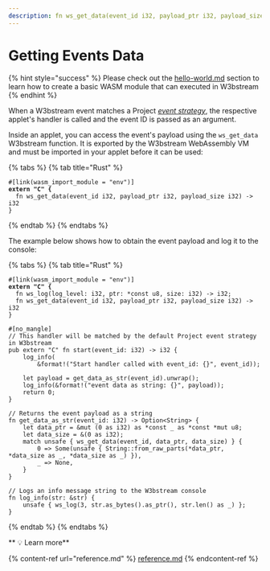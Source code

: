 ```yaml
---
description: fn ws_get_data(event_id i32, payload_ptr i32, payload_size i32) -> i32
---
```


# Getting Events Data

{% hint style="success" %}
Please check out the [hello-world.md](hello-world.md "mention") section to learn how to create a basic WASM module that can executed in W3bstream
{% endhint %}

When a W3bstream event matches a Project [_event strategy_](../get-started/w3bstream-studio/creating-strategies.md), the respective applet's handler is called and the event ID is passed as an argument.

Inside an applet, you can access the event's payload using the `ws_get_data` W3bstream function. It is exported by the W3bstream WebAssembly VM and must be imported in your applet before it can be used:

{% tabs %}
{% tab title="Rust" %}
<pre class="language-rust"><code class="lang-rust">#[link(wasm_import_module = "env")]
<strong>extern "C" {
</strong>  fn ws_get_data(event_id i32, payload_ptr i32, payload_size i32) -> i32
}</code></pre>
{% endtab %}
{% endtabs %}

The example below shows how to obtain the event payload and log it to the console:

{% tabs %}
{% tab title="Rust" %}
<pre class="language-rust"><code class="lang-rust">#[link(wasm_import_module = "env")]
<strong>extern "C" {
</strong>  fn ws_log(log_level: i32, ptr: *const u8, size: i32) -> i32;
  fn ws_get_data(event_id i32, payload_ptr i32, payload_size i32) -> i32
}

#[no_mangle]
// This handler will be matched by the default Project event strategy in W3bstream
pub extern "C" fn start(event_id: i32) -> i32 {
    log_info(
        &#x26;format!("Start handler called with event_id: {}", event_id));

    let payload = get_data_as_str(event_id).unwrap();
    log_info(&#x26;format!("event data as string: {}", payload));
    return 0;
}

// Returns the event payload as a string
fn get_data_as_str(event_id: i32) -> Option&#x3C;String> {
    let data_ptr = &#x26;mut (0 as i32) as *const _ as *const *mut u8;
    let data_size = &#x26;(0 as i32);
    match unsafe { ws_get_data(event_id, data_ptr, data_size) } {
        0 => Some(unsafe { String::from_raw_parts(*data_ptr, *data_size as _, *data_size as _) }),
        _ => None,
    }
}

// Logs an info message string to the W3bstream console
fn log_info(str: &#x26;str) {
    unsafe { ws_log(3, str.as_bytes().as_ptr(), str.len() as _) };
}</code></pre>
{% endtab %}
{% endtabs %}

&#x20;** **<mark style="color:purple;">**💡 Learn more**</mark>

{% content-ref url="reference.md" %}
[reference.md](reference.md)
{% endcontent-ref %}
